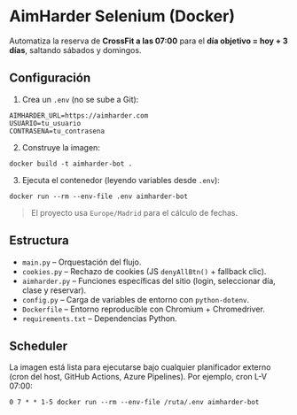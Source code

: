 # AimHarder Selenium (Docker)

Automatiza la reserva de **CrossFit a las 07:00** para el **día objetivo = hoy + 3 días**, saltando sábados y domingos.

## Configuración

1. Crea un `.env` (no se sube a Git):
```
AIMHARDER_URL=https://aimharder.com
USUARIO=tu_usuario
CONTRASENA=tu_contrasena
```

2. Construye la imagen:
```
docker build -t aimharder-bot .
```

3. Ejecuta el contenedor (leyendo variables desde `.env`):
```
docker run --rm --env-file .env aimharder-bot
```

> El proyecto usa `Europe/Madrid` para el cálculo de fechas.

## Estructura
- `main.py` – Orquestación del flujo.
- `cookies.py` – Rechazo de cookies (JS `denyAllBtn()` + fallback clic).
- `aimharder.py` – Funciones específicas del sitio (login, seleccionar día, clase y reservar).
- `config.py` – Carga de variables de entorno con `python-dotenv`.
- `Dockerfile` – Entorno reproducible con Chromium + Chromedriver.
- `requirements.txt` – Dependencias Python.

## Scheduler
La imagen está lista para ejecutarse bajo cualquier planificador externo (cron del host, GitHub Actions, Azure Pipelines). Por ejemplo, cron L-V 07:00:
```
0 7 * * 1-5 docker run --rm --env-file /ruta/.env aimharder-bot
```
